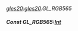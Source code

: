 _[gles20](../../modules/gles20/gles20-module.md):[gles20](../../modules/gles20/gles20-module.md).GL\_RGB565_
##### Const GL\_RGB565:[Int](../../modules/wonkey/wonkey-types-int.md)
